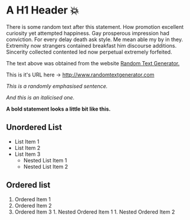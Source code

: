 # A H1 Header :collision:

There is some random text after this statement. How promotion excellent curiosity yet attempted happiness. Gay prosperous impression had conviction. For every delay death ask style. Me mean able my by in they. Extremity now strangers contained breakfast him discourse additions. Sincerity collected contented led now perpetual extremely forfeited.

The text above was obtained from the website [Random Text Generator.](http://github.com)

This is it's URL here -> http://www.randomtextgenerator.com

*This is a randomly emphasised sentence.*

_And this is an italicised one._

**A bold statement looks a little bit like this.**

## Unordered List
* List Item 1
* List Item 2
* List Item 3
  * Nested List Item 1
  * Nested List Item 2
  
## Ordered list
  1. Ordered Item 1
  2. Ordered Item 2
  3. Ordered Item 3
    1. Nested Ordered Item 1
    1. Nested Ordered Item 2
